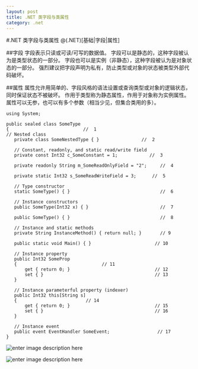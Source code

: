 ```yaml
---
layout: post
title: .NET 类字段与类属性
category: .net
---
```

#.NET 类字段与类属性
@(.NET)[基础|字段|属性]

##字段
字段表示只读或可读/可写的数据值。
字段可以是静态的，这种字段被认为是类型状态的一部分。
字段也可以是实例（非静态），这种字段被认为是对象状态的一部分。 
强烈建议把字段声明为私有，防止类型或对象的状态被类型外部代码破坏。

##属性
属性允许用简单的、字段风格的语法设置或查询类型或对象的逻辑状态，同时保证状态不被破坏。
作用于类型称为静态属性，作用于对象称为实例属性。
属性可以无参，也可以有多个参数（相当少见，但集合类用的多）。 

	using System;
	
	public sealed class SomeType
	{                            //  1  
	// Nested class  
	   private class SomeNestedType { }                //  2  
	
	   // Constant, read­only, and static read/write field   
	   private const Int32 c_SomeConstant = 1;            //  3     
	
	   private readonly String m_SomeReadOnlyField = "2";     //  4    
	
	   private static Int32 s_SomeReadWriteField = 3;      //  5  
	
	   // Type constructor  
	   static SomeType() { }                                  //  6  
	
	   // Instance constructors  
	   public SomeType(Int32 x) { }                           //  7  
	
	   public SomeType() { }                                  //  8 
	
	   // Instance and static methods  
	   private String InstanceMethod() { return null; }       // 9   
	
	   public static void Main() { }                        // 10 
	
	   // Instance property  
	   public Int32 SomeProp
	   {                                // 11      
	       get { return 0; }                                // 12      
	       set { }                                          // 13  
	   }
	
	   // Instance parameterful property (indexer) 
	   public Int32 this[String s]
	   {                          // 14       
	       get { return 0; }                                // 15        
	       set { }                                          // 16  
	   }
	
	   // Instance event  
	   public event EventHandler SomeEvent;                  // 17  
	}

![enter image description here](https://kekaeq-ch3301.files.1drv.com/y3meEWWaK-o9SNfr_fT71Xr3YrPqO1LIswWqMvlHyUxWeH8P0PtXsQlfRkDnGshlMJIy2gPsxNet14efOPOuX-dHmZhCTg8PXyELJR9tnayye4LeEQ6F997b8pSI84wBR6nmmOF8IAr92oKWk36-f8alkEj9TrDQbiMoKGQwO5MTFY/20150105.jpg?psid=1)


![enter image description here](https://kekaeq-ch3301.files.1drv.com/y3mN8FseIEbAaQfT8ynEIc4nYsOUK0p0IN7Hp39imVSZXNQXlSfAYmvaC-9bDM3Hq6rPCV1XgrgvoST8wXejwARXaDmXptZpb_nyWwUzWK1rzaJ6fSsYfnP0icRKUclaVxnlltOJSQiuTFO7_fCfabmv0AsrgL5sLo6GdVJmpd-L10/QQ%E5%9B%BE%E7%89%8720151003165909.jpg?psid=1)